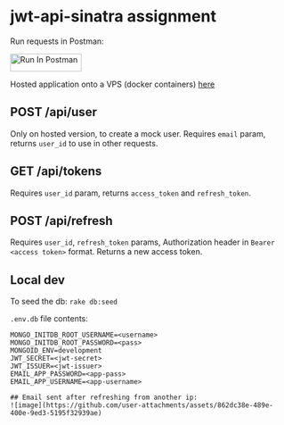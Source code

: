 # jwt-api-sinatra assignment

Run requests in Postman:

[<img src="https://run.pstmn.io/button.svg" alt="Run In Postman" style="width: 128px; height: 32px;">](https://god.gw.postman.com/run-collection/34454879-47cdf2ae-e410-475c-994c-ab76f34dee56?action=collection%2Ffork&source=rip_markdown&collection-url=entityId%3D34454879-47cdf2ae-e410-475c-994c-ab76f34dee56%26entityType%3Dcollection%26workspaceId%3D3aa4d990-fe59-4d29-bfac-8d664e6f37dc)

Hosted application onto a VPS (docker containers) [here](http://95.174.94.72:4567)

## POST /api/user
Only on hosted version, to create a mock user. Requires `email` param, returns `user_id` to use in other requests.

## GET /api/tokens
Requires `user_id` param, returns `access_token` and `refresh_token`.

## POST /api/refresh
Requires `user_id`, `refresh_token` params, Authorization header in `Bearer <access token>` format. Returns a new access token.

## Local dev

To seed the db: `rake db:seed`

`.env.db` file contents:

```
MONGO_INITDB_ROOT_USERNAME=<username>
MONGO_INITDB_ROOT_PASSWORD=<pass>
MONGOID_ENV=development
JWT_SECRET=<jwt-secret>
JWT_ISSUER=<jwt-issuer>
EMAIL_APP_PASSWORD=<app-pass>
EMAIL_APP_USERNAME=<app-username>

## Email sent after refreshing from another ip:
![image](https://github.com/user-attachments/assets/862dc38e-489e-400e-9ed3-5195f32939ae)
